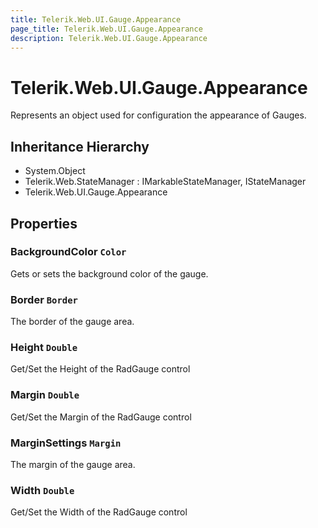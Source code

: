 ```yaml
---
title: Telerik.Web.UI.Gauge.Appearance
page_title: Telerik.Web.UI.Gauge.Appearance
description: Telerik.Web.UI.Gauge.Appearance
---
```


# Telerik.Web.UI.Gauge.Appearance

Represents an object used for configuration the appearance of Gauges.

## Inheritance Hierarchy

* System.Object
* Telerik.Web.StateManager : IMarkableStateManager, IStateManager
* Telerik.Web.UI.Gauge.Appearance

## Properties

###  BackgroundColor `Color`

Gets or sets the background color of the gauge.

###  Border `Border`

The border of the gauge area.

###  Height `Double`

Get/Set the Height of the RadGauge control

###  Margin `Double`

Get/Set the Margin of the RadGauge control

###  MarginSettings `Margin`

The margin of the gauge area.

###  Width `Double`

Get/Set the Width of the RadGauge control


